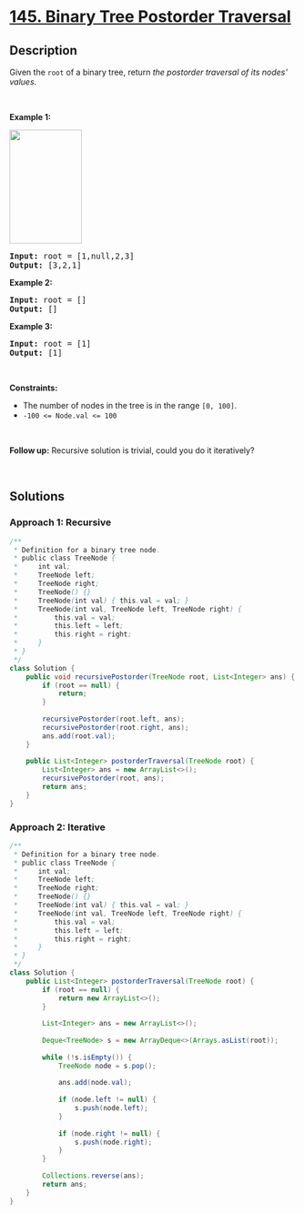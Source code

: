 # [145. Binary Tree Postorder Traversal](https://leetcode.com/problems/binary-tree-postorder-traversal)

## Description

<p>Given the <code>root</code> of a&nbsp;binary tree, return <em>the postorder traversal of its nodes&#39; values</em>.</p>
<p>&nbsp;</p>

<p><strong class="example">Example 1:</strong></p>
<img alt="" src="https://fastly.jsdelivr.net/gh/doocs/leetcode@main/solution/0100-0199/0145.Binary%20Tree%20Postorder%20Traversal/images/pre1.jpg" style="width: 127px; height: 200px;" />
<pre>
<strong>Input:</strong> root = [1,null,2,3]
<strong>Output:</strong> [3,2,1]
</pre>

<p><strong class="example">Example 2:</strong></p>
<pre>
<strong>Input:</strong> root = []
<strong>Output:</strong> []
</pre>

<p><strong class="example">Example 3:</strong></p>
<pre>
<strong>Input:</strong> root = [1]
<strong>Output:</strong> [1]
</pre>
<p>&nbsp;</p>

<p><strong>Constraints:</strong></p>
<ul>
    <li>The number of nodes in the tree is in the range <code>[0, 100]</code>.</li>
    <li><code>-100 &lt;= Node.val &lt;= 100</code></li>
</ul>
<p>&nbsp;</p>

<strong>Follow up:</strong> Recursive solution is trivial, could you do it iteratively?
<p>&nbsp;</p>

## Solutions

### **Approach 1: Recursive**

```java
/**
 * Definition for a binary tree node.
 * public class TreeNode {
 *     int val;
 *     TreeNode left;
 *     TreeNode right;
 *     TreeNode() {}
 *     TreeNode(int val) { this.val = val; }
 *     TreeNode(int val, TreeNode left, TreeNode right) {
 *         this.val = val;
 *         this.left = left;
 *         this.right = right;
 *     }
 * }
 */
class Solution {
    public void recursivePostorder(TreeNode root, List<Integer> ans) {
        if (root == null) {
            return;
        }
        
        recursivePostorder(root.left, ans);
        recursivePostorder(root.right, ans);
        ans.add(root.val);
    }
    
    public List<Integer> postorderTraversal(TreeNode root) {
        List<Integer> ans = new ArrayList<>();
        recursivePostorder(root, ans);
        return ans;
    }
}
```

### **Approach 2: Iterative**

```java
/**
 * Definition for a binary tree node.
 * public class TreeNode {
 *     int val;
 *     TreeNode left;
 *     TreeNode right;
 *     TreeNode() {}
 *     TreeNode(int val) { this.val = val; }
 *     TreeNode(int val, TreeNode left, TreeNode right) {
 *         this.val = val;
 *         this.left = left;
 *         this.right = right;
 *     }
 * }
 */
class Solution {
    public List<Integer> postorderTraversal(TreeNode root) {
        if (root == null) {
            return new ArrayList<>();
        }
        
        List<Integer> ans = new ArrayList<>();
        
        Deque<TreeNode> s = new ArrayDeque<>(Arrays.asList(root));
        
        while (!s.isEmpty()) {
            TreeNode node = s.pop();
            
            ans.add(node.val);
            
            if (node.left != null) {
                s.push(node.left);
            }
            
            if (node.right != null) {
                s.push(node.right);
            }
        }
        
        Collections.reverse(ans);
        return ans;
    }
}
```